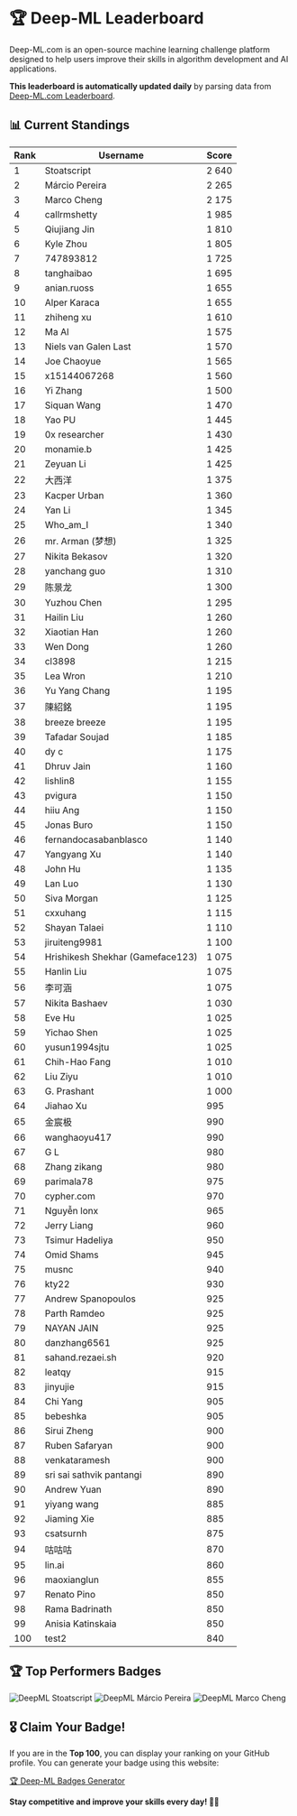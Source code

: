 # 🏆 Deep-ML Leaderboard

Deep-ML.com is an open-source machine learning challenge platform designed to help users improve their skills in algorithm development and AI applications.  

**This leaderboard is automatically updated daily** by parsing data from [Deep-ML.com Leaderboard](https://www.deep-ml.com/leaderboard).  

## 📊 Current Standings  

<!-- LEADERBOARD_START -->
| Rank | Username | Score |
|------|---------|-------|
| 1 | Stoatscript | 2 640 |
| 2 | Márcio Pereira | 2 265 |
| 3 | Marco Cheng | 2 175 |
| 4 | callrmshetty | 1 985 |
| 5 | Qiujiang Jin | 1 810 |
| 6 | Kyle Zhou | 1 805 |
| 7 | 747893812 | 1 725 |
| 8 | tanghaibao | 1 695 |
| 9 | anian.ruoss | 1 655 |
| 10 | Alper Karaca | 1 655 |
| 11 | zhiheng xu | 1 610 |
| 12 | Ma Al | 1 575 |
| 13 | Niels van Galen Last | 1 570 |
| 14 | Joe Chaoyue | 1 565 |
| 15 | x15144067268 | 1 560 |
| 16 | Yi Zhang | 1 500 |
| 17 | Siquan Wang | 1 470 |
| 18 | Yao PU | 1 445 |
| 19 | 0x researcher | 1 430 |
| 20 | monamie.b | 1 425 |
| 21 | Zeyuan Li | 1 425 |
| 22 | 大西洋 | 1 375 |
| 23 | Kacper Urban | 1 360 |
| 24 | Yan Li | 1 345 |
| 25 | Who_am_I | 1 340 |
| 26 | mr. Arman (梦想) | 1 325 |
| 27 | Nikita Bekasov | 1 320 |
| 28 | yanchang guo | 1 310 |
| 29 | 陈景龙 | 1 300 |
| 30 | Yuzhou Chen | 1 295 |
| 31 | Hailin Liu | 1 260 |
| 32 | Xiaotian Han | 1 260 |
| 33 | Wen Dong | 1 260 |
| 34 | cl3898 | 1 215 |
| 35 | Lea Wron | 1 210 |
| 36 | Yu Yang Chang | 1 195 |
| 37 | 陳紹銘 | 1 195 |
| 38 | breeze breeze | 1 195 |
| 39 | Tafadar Soujad | 1 185 |
| 40 | dy c | 1 175 |
| 41 | Dhruv Jain | 1 160 |
| 42 | lishlin8 | 1 155 |
| 43 | pvigura | 1 150 |
| 44 | hiiu Ang | 1 150 |
| 45 | Jonas Buro | 1 150 |
| 46 | fernandocasabanblasco | 1 140 |
| 47 | Yangyang Xu | 1 140 |
| 48 | John Hu | 1 135 |
| 49 | Lan Luo | 1 130 |
| 50 | Siva Morgan | 1 125 |
| 51 | cxxuhang | 1 115 |
| 52 | Shayan Talaei | 1 110 |
| 53 | jiruiteng9981 | 1 100 |
| 54 | Hrishikesh Shekhar (Gameface123) | 1 075 |
| 55 | Hanlin Liu | 1 075 |
| 56 | 李可涵 | 1 075 |
| 57 | Nikita Bashaev | 1 030 |
| 58 | Eve Hu | 1 025 |
| 59 | Yichao Shen | 1 025 |
| 60 | yusun1994sjtu | 1 025 |
| 61 | Chih-Hao Fang | 1 010 |
| 62 | Liu Ziyu | 1 010 |
| 63 | G. Prashant | 1 000 |
| 64 | Jiahao Xu | 995 |
| 65 | 金宸极 | 990 |
| 66 | wanghaoyu417 | 990 |
| 67 | G L | 980 |
| 68 | Zhang zikang | 980 |
| 69 | parimala78 | 975 |
| 70 | cypher.com | 970 |
| 71 | Nguyễn lonx | 965 |
| 72 | Jerry Liang | 960 |
| 73 | Tsimur Hadeliya | 950 |
| 74 | Omid Shams | 945 |
| 75 | musnc | 940 |
| 76 | kty22 | 930 |
| 77 | Andrew Spanopoulos | 925 |
| 78 | Parth Ramdeo | 925 |
| 79 | NAYAN JAIN | 925 |
| 80 | danzhang6561 | 925 |
| 81 | sahand.rezaei.sh | 920 |
| 82 | leatqy | 915 |
| 83 | jinyujie | 915 |
| 84 | Chi Yang | 905 |
| 85 | bebeshka | 905 |
| 86 | Sirui Zheng | 900 |
| 87 | Ruben Safaryan | 900 |
| 88 | venkataramesh | 900 |
| 89 | sri sai sathvik pantangi | 890 |
| 90 | Andrew Yuan | 890 |
| 91 | yiyang wang | 885 |
| 92 | Jiaming Xie | 885 |
| 93 | csatsurnh | 875 |
| 94 | 咕咕咕 | 870 |
| 95 | lin.ai | 860 |
| 96 | maoxianglun | 855 |
| 97 | Renato Pino | 850 |
| 98 | Rama Badrinath | 850 |
| 99 | Anisia Katinskaia | 850 |
| 100 | test2 | 840 |
<!-- LEADERBOARD_END -->

## 🏆 Top Performers Badges

<!-- BADGES_START -->
![DeepML Stoatscript](https://img.shields.io/badge/dynamic/json?url=https%3A%2F%2Fraw.githubusercontent.com%2Fsilvermete0r%2Fdeepml-top%2Fmain%2Fbadges.json&query=%24.f0022cc6de4b20fe459420bacf8c1f9c.label&prefix=Rank%20&style=for-the-badge&label=%F0%9F%9A%80%20DeepML&color=blue&link=https%3A%2F%2Fwww.deep-ml.com%2Fleaderboard)
![DeepML Márcio Pereira](https://img.shields.io/badge/dynamic/json?url=https%3A%2F%2Fraw.githubusercontent.com%2Fsilvermete0r%2Fdeepml-top%2Fmain%2Fbadges.json&query=%24.b0ffdfd546c2cfe5688ab1e44f9ead8c.label&prefix=Rank%20&style=for-the-badge&label=%F0%9F%9A%80%20DeepML&color=blue&link=https%3A%2F%2Fwww.deep-ml.com%2Fleaderboard)
![DeepML Marco Cheng](https://img.shields.io/badge/dynamic/json?url=https%3A%2F%2Fraw.githubusercontent.com%2Fsilvermete0r%2Fdeepml-top%2Fmain%2Fbadges.json&query=%24.4091c1a21900bd2c7d3f4e343acddda1.label&prefix=Rank%20&style=for-the-badge&label=%F0%9F%9A%80%20DeepML&color=blue&link=https%3A%2F%2Fwww.deep-ml.com%2Fleaderboard)
<!-- BADGES_END -->

## 🎖 Claim Your Badge!  

If you are in the **Top 100**, you can display your ranking on your GitHub profile. You can generate your badge using this website:

[🏆 Deep-ML Badges Generator](#)

**Stay competitive and improve your skills every day! 🚀🔥**